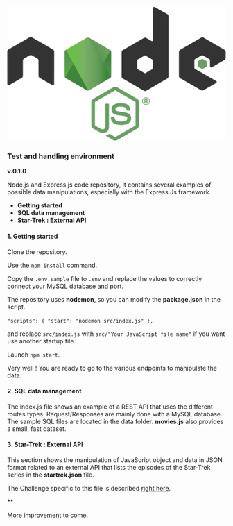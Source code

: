 

![Node.Js Environnement](public/images/nodejs-banner.svg)

### Test and handling environment

__v.0.1.0__

Node.js and Express.js code repository, it contains several examples of possible data manipulations, especially with the Express.Js framework.

- **Getting started**
- **SQL data management**
- **Star-Trek : External API**

#### 1. Getting started

Clone the repository.

Use the `npm install` command.

Copy the `.env.sample` file to `.env` and replace the values ​​to correctly connect your MySQL database and port.

The repository uses __nodemon__, so you can modify the __package.json__ in the script.

`"scripts": {
"start": "nodemon src/index.js"
},`

and replace `src/index.js` with `src/"Your JavaScript file name"` if you want use another startup file.

Launch `npm start`.

Very well ! You are ready to go to the various endpoints to manipulate the data.

#### 2. SQL data management

The index.js file shows an example of a REST API that uses the different routes types. Request/Responses are mainly done with a MySQL database. The sample SQL files are located in the data folder. __movies.js__ also provides a small, fast dataset.

#### 3. Star-Trek : External API

This section shows the manipulation of JavaScript object and data in JSON format related to an external API that lists the episodes of the Star-Trek series in the __startrek.json__ file.

The Challenge specific to this file is described <a href="https://www.notion.so/Interview-api-problem-solving-f9ce018ed4404d9f929e55de58f33347">right here</a>.

**

More improvement to come.